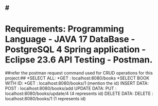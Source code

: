 #<h1>Requirements:
Programming Language - JAVA 17
DataBase - PostgreSQL 4
Spring application - Eclipse 23.6
API Testing - Postman.
---
##refer the postman request command used for CRUD operations for this project:##
*SELECT ALL:
  *GET : localhost:8080/books
*SELECT BOOK WITH ID:
  *GET : localhost:8080/books/1  (mention the id)
INSERT DATA:
POST : localhost:8080/books/add
UPDATE DATA: 
PUT : localhost:8080/books/update/4 (4 represents id)
DELETE DATA:
DELETE : localhost:8080/books/1 (1 represents id)
